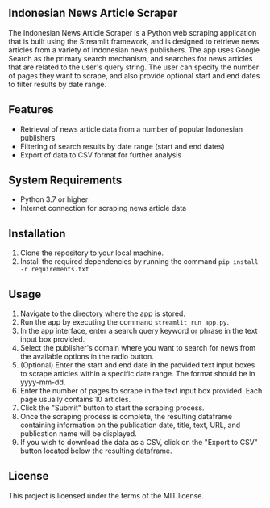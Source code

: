 ## Indonesian News Article Scraper

The Indonesian News Article Scraper is a Python web scraping application that is built using the Streamlit framework, and is designed to retrieve news articles from a variety of Indonesian news publishers. The app uses Google Search as the primary search mechanism, and searches for news articles that are related to the user's query string. The user can specify the number of pages they want to scrape, and also provide optional start and end dates to filter results by date range.

## Features

* Retrieval of news article data from a number of popular Indonesian publishers
* Filtering of search results by date range (start and end dates)
* Export of data to CSV format for further analysis

## System Requirements

* Python 3.7 or higher
* Internet connection for scraping news article data

## Installation

1. Clone the repository to your local machine.
2. Install the required dependencies by running the command `pip install -r requirements.txt`

## Usage

1. Navigate to the directory where the app is stored.
2. Run the app by executing the command `streamlit run app.py`.
3. In the app interface, enter a search query keyword or phrase in the text input box provided.
4. Select the publisher's domain where you want to search for news from the available options in the radio button.
5. (Optional) Enter the start and end date in the provided text input boxes to scrape articles within a specific date range. The format should be in yyyy-mm-dd.
6. Enter the number of pages to scrape in the text input box provided. Each page usually contains 10 articles.
7. Click the "Submit" button to start the scraping process.
8. Once the scraping process is complete, the resulting dataframe containing information on the publication date, title, text, URL, and publication name will be displayed.
9. If you wish to download the data as a CSV, click on the "Export to CSV" button located below the resulting dataframe.

## License

This project is licensed under the terms of the MIT license.